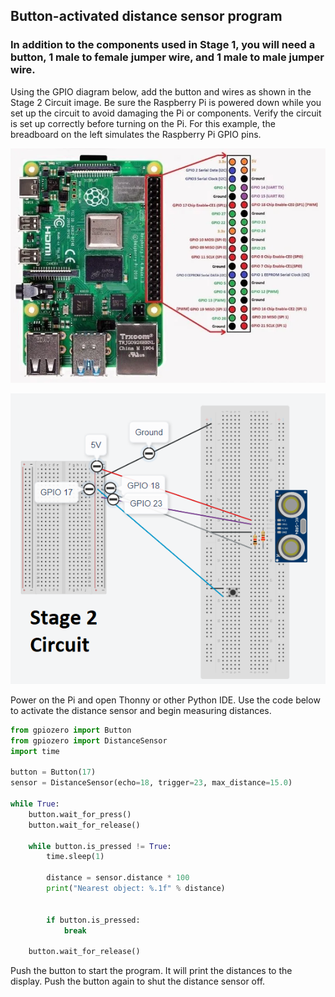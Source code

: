 ## Button-activated distance sensor program

### In addition to the components used in Stage 1, you will need a button, 1 male to female jumper wire, and 1 male to male jumper wire.

Using the GPIO diagram below, add the button and wires as shown in the Stage 2 Circuit image. Be sure the Raspberry Pi is powered down while you set up the circuit to avoid damaging the Pi or components. Verify the circuit is set up correctly before turning on the Pi. For this example, the breadboard on the left simulates the Raspberry Pi GPIO pins.

![GPIO pins diagram](Images/GPIO_pins.png)

![Stage 1 Circuit](Images/Stage_2.png)

Power on the Pi and open Thonny or other Python IDE. Use the code below to activate the distance sensor and begin measuring distances.

```python
from gpiozero import Button
from gpiozero import DistanceSensor
import time

button = Button(17)
sensor = DistanceSensor(echo=18, trigger=23, max_distance=15.0)

while True:
    button.wait_for_press()
    button.wait_for_release()

    while button.is_pressed != True:
        time.sleep(1)

        distance = sensor.distance * 100
        print("Nearest object: %.1f" % distance)
        
        
        if button.is_pressed:
            break

    button.wait_for_release()
```

Push the button to start the program. It will print the distances to the display. Push the button again to shut the distance sensor off.
